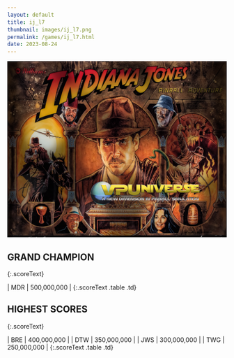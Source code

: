 ```yaml
---
layout: default
title: ij_l7
thumbnail: images/ij_l7.png
permalink: /games/ij_l7.html
date: 2023-08-24
---
```


<img src="../images/ij_l7.png" class="gameThumbnail img-fluid mx-auto align-middle"></a>
## GRAND CHAMPION
{:.scoreText}

| MDR | 500,000,000 | 
{:.scoreText .table .td}

## HIGHEST SCORES
{:.scoreText}

| BRE | 400,000,000 | 
| DTW | 350,000,000 | 
| JWS | 300,000,000 | 
| TWG | 250,000,000 | 
{:.scoreText .table .td}
